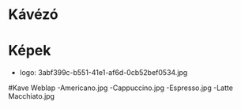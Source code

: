 # Kávézó

# Képek
- logo: 3abf399c-b551-41e1-af6d-0cb52bef0534.jpg
   
#Kave Weblap
-Americano.jpg
-Cappuccino.jpg
-Espresso.jpg
-Latte Macchiato.jpg
